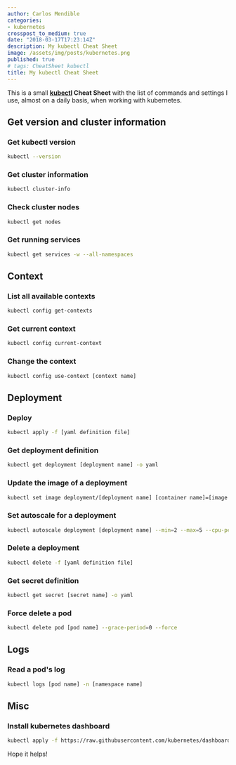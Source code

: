 ```yaml
---
author: Carlos Mendible
categories:
- kubernetes
crosspost_to_medium: true
date: "2018-03-17T17:23:14Z"
description: My kubectl Cheat Sheet
image: /assets/img/posts/kubernetes.png
published: true
# tags: CheatSheet kubectl
title: My kubectl Cheat Sheet
---
```

This is a small **[kubectl](https://kubernetes.io/docs/reference/kubectl/overview/) Cheat Sheet** with the list of commands and settings I use, almost on a daily basis, when working with kubernetes.

## Get version and cluster information

### Get kubectl version

``` bash
kubectl --version
```

### Get cluster information

``` bash
kubectl cluster-info
```

### Check cluster nodes

``` bash
kubectl get nodes
```

### Get running services

``` bash
kubectl get services -w --all-namespaces
```

## Context

### List all available contexts

``` bash
kubectl config get-contexts
```

### Get current context

``` bash
kubectl config current-context
```

### Change the context

``` bash
kubectl config use-context [context name]
```

## Deployment

### Deploy

``` bash
kubectl apply -f [yaml definition file]
```

### Get deployment definition

``` bash
kubectl get deployment [deployment name] -o yaml
```

### Update the image of a deployment

``` bash
kubectl set image deployment/[deployment name] [container name]=[image tag]
```

### Set autoscale for a deployment

``` bash
kubectl autoscale deployment [deployment name] --min=2 --max=5 --cpu-percent=80
```

### Delete a deployment

``` bash
kubectl delete -f [yaml definition file]
```

### Get secret definition

``` bash
kubectl get secret [secret name] -o yaml
```

### Force delete a pod

``` bash
kubectl delete pod [pod name] --grace-period=0 --force
```

## Logs

### Read a pod's log

``` bash
kubectl logs [pod name] -n [namespace name]
```

## Misc

### Install kubernetes dashboard

``` bash
kubectl apply -f https://raw.githubusercontent.com/kubernetes/dashboard/master/src/deploy/recommended/kubernetes-dashboard.yaml
```

Hope it helps!